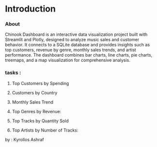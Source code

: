 # Introduction
### About 
Chinook Dashboard is an interactive data visualization project built with Streamlit and Plotly, designed to analyze music sales and customer behavior. It connects to a SQLite database and provides insights such as top customers, revenue by genre, monthly sales trends, and artist performance. The dashboard combines bar charts, line charts, pie charts, treemaps, and a map visualization for comprehensive analysis.

### tasks : 
1. Top Customers by Spending

2. Customers by Country

3. Monthly Sales Trend

4. Top Genres by Revenue:

5. Top Tracks by Quantity Sold

6. Top Artists by Number of Tracks:

by : Kyrollos Ashraf
